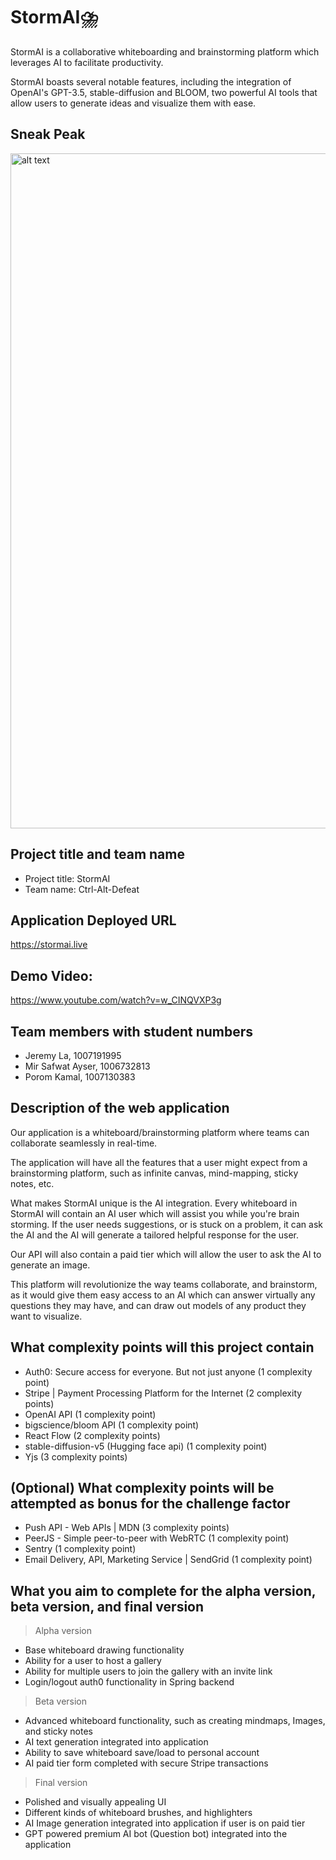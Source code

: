 # StormAI⛈️
StormAI is a collaborative whiteboarding and brainstorming platform which leverages AI to facilitate productivity.

StormAI boasts several notable features, including the integration of OpenAI's GPT-3.5, stable-diffusion and BLOOM, two powerful AI tools that allow users to generate ideas and visualize them with ease.

## Sneak Peak
<img src="https://user-images.githubusercontent.com/62628923/235805442-e1363b8e-66cc-440e-9687-ef41bf2d2d44.png" alt="alt text" width="1920" height="1080">

## Project title and team name

- Project title: StormAI
- Team name: Ctrl-Alt-Defeat

## Application Deployed URL
https://stormai.live

## Demo Video:
https://www.youtube.com/watch?v=w_CINQVXP3g

## Team members with student numbers

- Jeremy La, 1007191995
- Mir Safwat Ayser, 1006732813
- Porom Kamal, 1007130383

## Description of the web application

Our application is a whiteboard/brainstorming platform where teams can collaborate seamlessly in real-time.

The application will have all the features that a user might expect from a brainstorming platform, such as infinite canvas, mind-mapping, sticky notes, etc.

What makes StormAI unique is the AI integration. Every whiteboard in StormAI will contain an AI user which will assist you while you're brain storming. If the user needs suggestions, or is stuck on a problem, it can ask the AI and the AI will generate a tailored helpful response for the user.

Our API will also contain a paid tier which will allow the user to ask the AI to generate an image.

This platform will revolutionize the way teams collaborate, and brainstorm, as it would give them easy access to an AI which can answer virtually any questions they may have, and can draw out models of any product they want to visualize.

## What complexity points will this project contain

- Auth0: Secure access for everyone. But not just anyone (1 complexity point)<br/>
- Stripe | Payment Processing Platform for the Internet (2 complexity points)
- OpenAI API (1 complexity point)
- bigscience/bloom API (1 complexity point)
- React Flow  (2 complexity points)
- stable-diffusion-v5 (Hugging face api) (1 complexity point)
- Yjs (3 complexity points)

## (Optional) What complexity points will be attempted as bonus for the challenge factor

- Push API - Web APIs | MDN (3 complexity points)
- PeerJS - Simple peer-to-peer with WebRTC (1 complexity point)
- Sentry (1 complexity point)
- Email Delivery, API, Marketing Service | SendGrid (1 complexity point)

## What you aim to complete for the alpha version, beta version, and final version

> Alpha version
- Base whiteboard drawing functionality
- Ability for a user to host a gallery
- Ability for multiple users to join the gallery with an invite link
- Login/logout auth0 functionality in Spring backend

> Beta version

- Advanced whiteboard functionality, such as creating mindmaps, Images, and sticky notes
- AI text generation integrated into application
- Ability to save whiteboard save/load to personal account
- AI paid tier form completed with secure Stripe transactions

> Final version

- Polished and visually appealing UI
- Different kinds of whiteboard brushes, and highlighters
- AI Image generation integrated into application if user is on paid tier
- GPT powered premium AI bot (Question bot) integrated into the application
